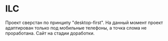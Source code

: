 # ILC
Проект сверстан по принципу "desktop-first". На данный момент проект адаптирован только под мобильные телефоны, а точка слома не проработана. Сайт на стадии доработки.
